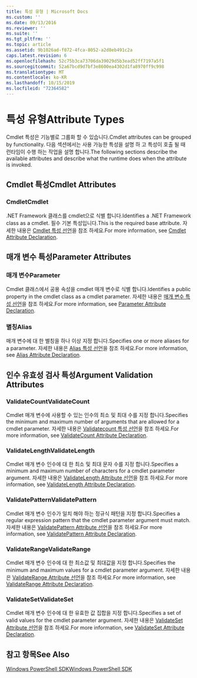 ```yaml
---
title: 특성 유형 | Microsoft Docs
ms.custom: ''
ms.date: 09/13/2016
ms.reviewer: ''
ms.suite: ''
ms.tgt_pltfrm: ''
ms.topic: article
ms.assetid: 9b1026ad-f072-4fca-8052-a2d8eb491c2a
caps.latest.revision: 6
ms.openlocfilehash: 52c75b3ca73706da39029d5b3ead52ff7197a5f1
ms.sourcegitcommit: 52a67bcd9d7bf3e8600ea4302d1fa8970ff9c998
ms.translationtype: MT
ms.contentlocale: ko-KR
ms.lasthandoff: 10/15/2019
ms.locfileid: "72364582"
---
```

# <a name="attribute-types"></a><span data-ttu-id="f7a2a-102">특성 유형</span><span class="sxs-lookup"><span data-stu-id="f7a2a-102">Attribute Types</span></span>

<span data-ttu-id="f7a2a-103">Cmdlet 특성은 기능별로 그룹화 할 수 있습니다.</span><span class="sxs-lookup"><span data-stu-id="f7a2a-103">Cmdlet attributes can be grouped by functionality.</span></span>
<span data-ttu-id="f7a2a-104">다음 섹션에서는 사용 가능한 특성을 설명 하 고 특성이 호출 될 때 런타임이 수행 하는 작업을 설명 합니다.</span><span class="sxs-lookup"><span data-stu-id="f7a2a-104">The following sections describe the available attributes and describe what the runtime does when the attribute is invoked.</span></span>

## <a name="cmdlet-attributes"></a><span data-ttu-id="f7a2a-105">Cmdlet 특성</span><span class="sxs-lookup"><span data-stu-id="f7a2a-105">Cmdlet Attributes</span></span>

### <a name="cmdlet"></a><span data-ttu-id="f7a2a-106">Cmdlet</span><span class="sxs-lookup"><span data-stu-id="f7a2a-106">Cmdlet</span></span>

<span data-ttu-id="f7a2a-107">.NET Framework 클래스를 cmdlet으로 식별 합니다.</span><span class="sxs-lookup"><span data-stu-id="f7a2a-107">Identifies a .NET Framework class as a cmdlet.</span></span>
<span data-ttu-id="f7a2a-108">필수 기본 특성입니다.</span><span class="sxs-lookup"><span data-stu-id="f7a2a-108">This is the required base attribute.</span></span>
<span data-ttu-id="f7a2a-109">자세한 내용은 [Cmdlet 특성 선언](./cmdlet-attribute-declaration.md)을 참조 하세요.</span><span class="sxs-lookup"><span data-stu-id="f7a2a-109">For more information, see [Cmdlet Attribute Declaration](./cmdlet-attribute-declaration.md).</span></span>

## <a name="parameter-attributes"></a><span data-ttu-id="f7a2a-110">매개 변수 특성</span><span class="sxs-lookup"><span data-stu-id="f7a2a-110">Parameter Attributes</span></span>

### <a name="parameter"></a><span data-ttu-id="f7a2a-111">매개 변수</span><span class="sxs-lookup"><span data-stu-id="f7a2a-111">Parameter</span></span>

<span data-ttu-id="f7a2a-112">Cmdlet 클래스에서 공용 속성을 cmdlet 매개 변수로 식별 합니다.</span><span class="sxs-lookup"><span data-stu-id="f7a2a-112">Identifies a public property in the cmdlet class as a cmdlet parameter.</span></span>
<span data-ttu-id="f7a2a-113">자세한 내용은 [매개 변수 특성 선언](./parameter-attribute-declaration.md)을 참조 하세요.</span><span class="sxs-lookup"><span data-stu-id="f7a2a-113">For more information, see [Parameter Attribute Declaration](./parameter-attribute-declaration.md).</span></span>

### <a name="alias"></a><span data-ttu-id="f7a2a-114">별칭</span><span class="sxs-lookup"><span data-stu-id="f7a2a-114">Alias</span></span>

<span data-ttu-id="f7a2a-115">매개 변수에 대 한 별칭을 하나 이상 지정 합니다.</span><span class="sxs-lookup"><span data-stu-id="f7a2a-115">Specifies one or more aliases for a parameter.</span></span>
<span data-ttu-id="f7a2a-116">자세한 내용은 [Alias 특성 선언](./alias-attribute-declaration.md)을 참조 하세요.</span><span class="sxs-lookup"><span data-stu-id="f7a2a-116">For more information, see [Alias Attribute Declaration](./alias-attribute-declaration.md).</span></span>

## <a name="argument-validation-attributes"></a><span data-ttu-id="f7a2a-117">인수 유효성 검사 특성</span><span class="sxs-lookup"><span data-stu-id="f7a2a-117">Argument Validation Attributes</span></span>

### <a name="validatecount"></a><span data-ttu-id="f7a2a-118">ValidateCount</span><span class="sxs-lookup"><span data-stu-id="f7a2a-118">ValidateCount</span></span>

<span data-ttu-id="f7a2a-119">Cmdlet 매개 변수에 사용할 수 있는 인수의 최소 및 최대 수를 지정 합니다.</span><span class="sxs-lookup"><span data-stu-id="f7a2a-119">Specifies the minimum and maximum number of arguments that are allowed for a cmdlet parameter.</span></span>
<span data-ttu-id="f7a2a-120">자세한 내용은 [Validatecount 특성 선언](./validatecount-attribute-declaration.md)을 참조 하세요.</span><span class="sxs-lookup"><span data-stu-id="f7a2a-120">For more information, see [ValidateCount Attribute Declaration](./validatecount-attribute-declaration.md).</span></span>

### <a name="validatelength"></a><span data-ttu-id="f7a2a-121">ValidateLength</span><span class="sxs-lookup"><span data-stu-id="f7a2a-121">ValidateLength</span></span>

<span data-ttu-id="f7a2a-122">Cmdlet 매개 변수 인수에 대 한 최소 및 최대 문자 수를 지정 합니다.</span><span class="sxs-lookup"><span data-stu-id="f7a2a-122">Specifies a minimum and maximum number of characters for a cmdlet parameter argument.</span></span>
<span data-ttu-id="f7a2a-123">자세한 내용은 [ValidateLength Attribute 선언](./validatelength-attribute-declaration.md)을 참조 하세요.</span><span class="sxs-lookup"><span data-stu-id="f7a2a-123">For more information, see [ValidateLength Attribute Declaration](./validatelength-attribute-declaration.md).</span></span>

### <a name="validatepattern"></a><span data-ttu-id="f7a2a-124">ValidatePattern</span><span class="sxs-lookup"><span data-stu-id="f7a2a-124">ValidatePattern</span></span>

<span data-ttu-id="f7a2a-125">Cmdlet 매개 변수 인수가 일치 해야 하는 정규식 패턴을 지정 합니다.</span><span class="sxs-lookup"><span data-stu-id="f7a2a-125">Specifies a regular expression pattern that the cmdlet parameter argument must match.</span></span>
<span data-ttu-id="f7a2a-126">자세한 내용은 [ValidatePattern Attribute 선언](./validatepattern-attribute-declaration.md)을 참조 하세요.</span><span class="sxs-lookup"><span data-stu-id="f7a2a-126">For more information, see [ValidatePattern Attribute Declaration](./validatepattern-attribute-declaration.md).</span></span>

### <a name="validaterange"></a><span data-ttu-id="f7a2a-127">ValidateRange</span><span class="sxs-lookup"><span data-stu-id="f7a2a-127">ValidateRange</span></span>

<span data-ttu-id="f7a2a-128">Cmdlet 매개 변수 인수에 대 한 최소값 및 최대값을 지정 합니다.</span><span class="sxs-lookup"><span data-stu-id="f7a2a-128">Specifies the minimum and maximum values for a cmdlet parameter argument.</span></span>
<span data-ttu-id="f7a2a-129">자세한 내용은 [ValidateRange Attribute 선언](./validaterange-attribute-declaration.md)을 참조 하세요.</span><span class="sxs-lookup"><span data-stu-id="f7a2a-129">For more information, see [ValidateRange Attribute Declaration](./validaterange-attribute-declaration.md).</span></span>

### <a name="validateset"></a><span data-ttu-id="f7a2a-130">ValidateSet</span><span class="sxs-lookup"><span data-stu-id="f7a2a-130">ValidateSet</span></span>

<span data-ttu-id="f7a2a-131">Cmdlet 매개 변수 인수에 대 한 유효한 값 집합을 지정 합니다.</span><span class="sxs-lookup"><span data-stu-id="f7a2a-131">Specifies a set of valid values for the cmdlet parameter argument.</span></span>
<span data-ttu-id="f7a2a-132">자세한 내용은 [ValidateSet Attribute 선언](./validateset-attribute-declaration.md)을 참조 하세요.</span><span class="sxs-lookup"><span data-stu-id="f7a2a-132">For more information, see [ValidateSet Attribute Declaration](./validateset-attribute-declaration.md).</span></span>

## <a name="see-also"></a><span data-ttu-id="f7a2a-133">참고 항목</span><span class="sxs-lookup"><span data-stu-id="f7a2a-133">See Also</span></span>

[<span data-ttu-id="f7a2a-134">Windows PowerShell SDK</span><span class="sxs-lookup"><span data-stu-id="f7a2a-134">Windows PowerShell SDK</span></span>](../windows-powershell-reference.md)
